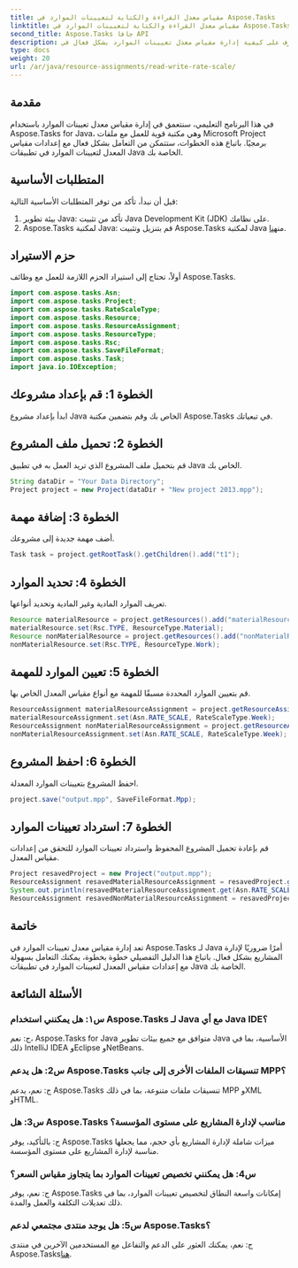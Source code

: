 ```yaml
---
title: مقياس معدل القراءة والكتابة لتعيينات الموارد في Aspose.Tasks
linktitle: مقياس معدل القراءة والكتابة لتعيينات الموارد في Aspose.Tasks
second_title: Aspose.Tasks جافا API
description: تعرف على كيفية إدارة مقياس معدل تعيينات الموارد بشكل فعال في Aspose.Tasks لـ Java باستخدام هذا البرنامج التعليمي الشامل.
type: docs
weight: 20
url: /ar/java/resource-assignments/read-write-rate-scale/
---
```

## مقدمة
في هذا البرنامج التعليمي، سنتعمق في إدارة مقياس معدل تعيينات الموارد باستخدام Aspose.Tasks for Java، وهي مكتبة قوية للعمل مع ملفات Microsoft Project برمجيًا. باتباع هذه الخطوات، ستتمكن من التعامل بشكل فعال مع إعدادات مقياس المعدل لتعيينات الموارد في تطبيقات Java الخاصة بك.
## المتطلبات الأساسية
قبل أن نبدأ، تأكد من توفر المتطلبات الأساسية التالية:
1. بيئة تطوير Java: تأكد من تثبيت Java Development Kit (JDK) على نظامك.
2.  Aspose.Tasks لمكتبة Java: قم بتنزيل وتثبيت Aspose.Tasks لمكتبة Java من[هنا](https://releases.aspose.com/tasks/java/).

## حزم الاستيراد
أولاً، تحتاج إلى استيراد الحزم اللازمة للعمل مع وظائف Aspose.Tasks. 
```java
import com.aspose.tasks.Asn;
import com.aspose.tasks.Project;
import com.aspose.tasks.RateScaleType;
import com.aspose.tasks.Resource;
import com.aspose.tasks.ResourceAssignment;
import com.aspose.tasks.ResourceType;
import com.aspose.tasks.Rsc;
import com.aspose.tasks.SaveFileFormat;
import com.aspose.tasks.Task;
import java.io.IOException;
```
## الخطوة 1: قم بإعداد مشروعك
ابدأ بإعداد مشروع Java الخاص بك وقم بتضمين مكتبة Aspose.Tasks في تبعياتك.
## الخطوة 2: تحميل ملف المشروع
قم بتحميل ملف المشروع الذي تريد العمل به في تطبيق Java الخاص بك.
```java
String dataDir = "Your Data Directory";
Project project = new Project(dataDir + "New project 2013.mpp");
```
## الخطوة 3: إضافة مهمة
أضف مهمة جديدة إلى مشروعك.
```java
Task task = project.getRootTask().getChildren().add("t1");
```
## الخطوة 4: تحديد الموارد
تعريف الموارد المادية وغير المادية وتحديد أنواعها.
```java
Resource materialResource = project.getResources().add("materialResource");
materialResource.set(Rsc.TYPE, ResourceType.Material);
Resource nonMaterialResource = project.getResources().add("nonMaterialResource");
nonMaterialResource.set(Rsc.TYPE, ResourceType.Work);
```
## الخطوة 5: تعيين الموارد للمهمة
قم بتعيين الموارد المحددة مسبقًا للمهمة مع أنواع مقياس المعدل الخاص بها.
```java
ResourceAssignment materialResourceAssignment = project.getResourceAssignments().add(task, materialResource);
materialResourceAssignment.set(Asn.RATE_SCALE, RateScaleType.Week);
ResourceAssignment nonMaterialResourceAssignment = project.getResourceAssignments().add(task, nonMaterialResource);
nonMaterialResourceAssignment.set(Asn.RATE_SCALE, RateScaleType.Week);
```
## الخطوة 6: احفظ المشروع
احفظ المشروع بتعيينات الموارد المعدلة.
```java
project.save("output.mpp", SaveFileFormat.Mpp);
```
## الخطوة 7: استرداد تعيينات الموارد
قم بإعادة تحميل المشروع المحفوظ واسترداد تعيينات الموارد للتحقق من إعدادات مقياس المعدل.
```java
Project resavedProject = new Project("output.mpp");
ResourceAssignment resavedMaterialResourceAssignment = resavedProject.getResourceAssignments().getByUid(1);
System.out.println(resavedMaterialResourceAssignment.get(Asn.RATE_SCALE));
ResourceAssignment resavedNonMaterialResourceAssignment = resavedProject.getResourceAssignments().getByUid(2);
```

## خاتمة
تعد إدارة مقياس معدل تعيينات الموارد في Aspose.Tasks لـ Java أمرًا ضروريًا لإدارة المشاريع بشكل فعال. باتباع هذا الدليل التفصيلي خطوة بخطوة، يمكنك التعامل بسهولة مع إعدادات مقياس المعدل لتعيينات الموارد في تطبيقات Java الخاصة بك.
## الأسئلة الشائعة
### س١: هل يمكنني استخدام Aspose.Tasks لـ Java مع أي Java IDE؟
ج: نعم، Aspose.Tasks for Java متوافق مع جميع بيئات تطوير Java الأساسية، بما في ذلك IntelliJ IDEA وEclipse وNetBeans.
### س2: هل يدعم Aspose.Tasks تنسيقات الملفات الأخرى إلى جانب MPP؟
ج: نعم، يدعم Aspose.Tasks تنسيقات ملفات متنوعة، بما في ذلك MPP وXML وHTML.
### س3: هل Aspose.Tasks مناسب لإدارة المشاريع على مستوى المؤسسة؟
ج: بالتأكيد، يوفر Aspose.Tasks ميزات شاملة لإدارة المشاريع بأي حجم، مما يجعلها مناسبة لإدارة المشاريع على مستوى المؤسسة.
### س4: هل يمكنني تخصيص تعيينات الموارد بما يتجاوز مقياس السعر؟
ج: نعم، يوفر Aspose.Tasks إمكانات واسعة النطاق لتخصيص تعيينات الموارد، بما في ذلك تعديلات التكلفة والعمل والمدة.
### س5: هل يوجد منتدى مجتمعي لدعم Aspose.Tasks؟
 ج: نعم، يمكنك العثور على الدعم والتفاعل مع المستخدمين الآخرين في منتدى Aspose.Tasks[هنا](https://forum.aspose.com/c/tasks/15).